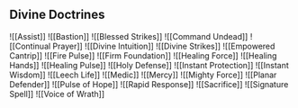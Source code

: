 ## Divine Doctrines
![[Assist]]
![[Bastion]]
![[Blessed Strikes]]
![[Command Undead]]
![[Continual Prayer]]
![[Divine Intuition]]
![[Divine Strikes]]
![[Empowered Cantrip]]
![[Fire Pulse]]
![[Firm Foundation]]
![[Healing Force]]
![[Healing Hands]]
![[Healing Pulse]]
![[Holy Defense]]
![[Instant Protection]]
![[Instant Wisdom]]
![[Leech Life]]
![[Medic]]
![[Mercy]]
![[Mighty Force]]
![[Planar Defender]]
![[Pulse of Hope]]
![[Rapid Response]]
![[Sacrifice]]
![[Signature Spell]]
![[Voice of Wrath]]